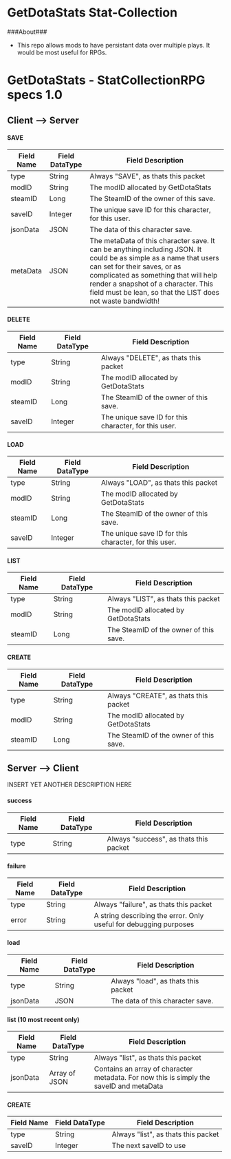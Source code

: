 GetDotaStats Stat-Collection
=====

###About###
 - This repo allows mods to have persistant data over multiple plays. It would be most useful for RPGs.

# GetDotaStats - StatCollectionRPG specs 1.0 #

## Client --> Server ##

#### SAVE ####
|Field Name|Field DataType|Field Description
|----------|--------------|-----------------
|type      |String        |Always "SAVE", as thats this packet
|modID     |String        |The modID allocated by GetDotaStats
|steamID   |Long          |The SteamID of the owner of this save.
|saveID    |Integer       |The unique save ID for this character, for this user.
|jsonData  |JSON          |The data of this character save.
|metaData  |JSON          |The metaData of this character save. It can be anything including JSON. It could be as simple as a name that users can set for their saves, or as complicated as something that will help render a snapshot of a character. This field must be lean, so that the LIST does not waste bandwidth!

#### DELETE ####
|Field Name|Field DataType|Field Description
|----------|--------------|-----------------
|type      |String        |Always "DELETE", as thats this packet
|modID     |String        |The modID allocated by GetDotaStats
|steamID   |Long          |The SteamID of the owner of this save.
|saveID    |Integer       |The unique save ID for this character, for this user.

#### LOAD ####
|Field Name|Field DataType|Field Description
|----------|--------------|-----------------
|type      |String        |Always "LOAD", as thats this packet
|modID     |String        |The modID allocated by GetDotaStats
|steamID   |Long          |The SteamID of the owner of this save.
|saveID    |Integer       |The unique save ID for this character, for this user.

#### LIST ####
|Field Name|Field DataType|Field Description
|----------|--------------|-----------------
|type      |String        |Always "LIST", as thats this packet
|modID     |String        |The modID allocated by GetDotaStats
|steamID   |Long          |The SteamID of the owner of this save.

#### CREATE ####
|Field Name|Field DataType|Field Description
|----------|--------------|-----------------
|type      |String        |Always "CREATE", as thats this packet
|modID     |String        |The modID allocated by GetDotaStats
|steamID   |Long          |The SteamID of the owner of this save.


## Server --> Client ##
INSERT YET ANOTHER DESCRIPTION HERE

#### success ####
|Field Name|Field DataType|Field Description
|----------|--------------|-----------------
|type      |String        |Always "success", as thats this packet

#### failure ####
|Field Name|Field DataType|Field Description
|----------|--------------|-----------------
|type      |String        |Always "failure", as thats this packet
|error     |String        |A string describing the error. Only useful for debugging purposes

#### load ####
|Field Name|Field DataType|Field Description
|----------|--------------|-----------------
|type      |String        |Always "load", as thats this packet
|jsonData  |JSON          |The data of this character save.

#### list (10 most recent only) ####
|Field Name|Field DataType|Field Description
|----------|--------------|-----------------
|type      |String        |Always "list", as thats this packet
|jsonData  |Array of JSON |Contains an array of character metadata. For now this is simply the saveID and metaData

#### CREATE ####
|Field Name|Field DataType|Field Description
|----------|--------------|-----------------
|type      |String        |Always "list", as thats this packet
|saveID    |Integer       |The next saveID to use
